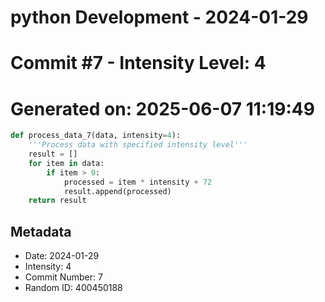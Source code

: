 ﻿# python Development - 2024-01-29
# Commit #7 - Intensity Level: 4
# Generated on: 2025-06-07 11:19:49
```python
def process_data_7(data, intensity=4):
    '''Process data with specified intensity level'''
    result = []
    for item in data:
        if item > 0:
            processed = item * intensity + 72
            result.append(processed)
    return result
```
## Metadata
- Date: 2024-01-29
- Intensity: 4
- Commit Number: 7
- Random ID: 400450188
